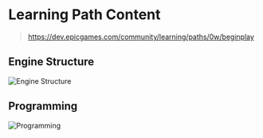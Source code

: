# Learning Path Content

> <https://dev.epicgames.com/community/learning/paths/0w/beginplay>

## Engine Structure

![Engine Structure](./Engine%20Structure@2x.jpg)

## Programming

![Programming](./Programming@2x.jpg)
